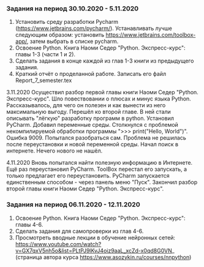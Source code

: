 ### Задания на период 30.10.2020 - 5.11.2020

1. Установить среду разработки Pycharm (https://www.jetbrains.com/pycharm/). Устанавливать лучше следующим образом: установить https://www.jetbrains.com/toolbox-app/, затем выбрать в списке pycharm.
2. Освоение Python. Книга Наоми Седер "Python. Экспресс-курс": главы 1-3 (части 1 и 2).
3. Сделать задания в конце каждой из глав 1-3 книги из предыдущего задания.
4. Краткий отчёт о проделанной работе. Записать его файл Report_7_semester.tex

3.11.2020
Осуществил разбор первой главы книги Наоми Седер "Python. Экспресс-курс". Шло повествовании о плюсах и минус языка Python. Рассказывалось, для чего он полезен и как вынести из него максимальную выгоду. Перешёл ко второй главе. В ней стали описывать "лёгкую" разработку программ в python. Установил PyCharm. Добавил переменные среды. Столкнулся с проблемой некомпилируемой обработки программы ">>> print("Hello, World")". Ошибка 9009. Попытался разобраться сам. Проблема не решилась после переустановки и новой переменной среды. Начал поиск в интернете. Нечего нового не нашёл.

4.11.2020
Вновь попытался найти полезную информацию в Интернете. Ещё раз переустановил PyCharm. ToolBox перестал его запускать, а только предлагает его переустановить. PyCharm запускается единственным способом - через панель меню "Пуск". Закончил разбор второй главы книги Наоми Седер "Python. Экспресс-курс".


### Задания на период 06.11.2020 - 12.11.2020

1. Освоение Python. Книга Наоми Седер "Python. Экспресс-курс": главы 4-6.
2. Сделать задания для самопроверки из глав 4-6.
3. Просмотреть вводные лекции в обучение нейронных сетей: https://www.youtube.com/watch?v=GX7qxV5nh5o&list=PLtPJ9lKvJ4oiz9aaL_xcZd-x0qd8G0VN_
(страница автора курса https://www.asozykin.ru/courses/nnpython)
